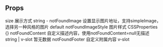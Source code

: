 ## Props
size 展示方式 string -
notFoundImage 设置显示图片地址，支持simpleImage，选择另一种风格的图片 default
notFoundImageStyle 图片样式 CSSProperties {}
notFoundContent 自定义描述内容，使用notFoundContent=null无描述	string | v-slot  暂无数据
notFoundFooter 自定义附属内容 v-slot 


